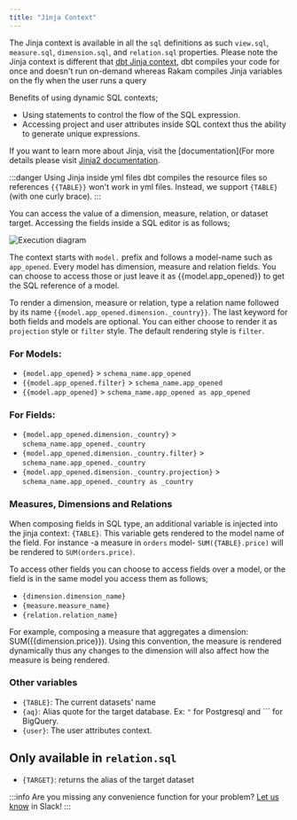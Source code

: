 ```yaml
---
title: "Jinja Context"
---
```


The Jinja context is available in all the `sql` definitions as such `view.sql`, `measure.sql`, `dimension.sql`, and `relation.sql` properties. Please note the Jinja context is different that [dbt Jinja context](https://docs.getdbt.com/docs/building-a-dbt-project/jinja-macros), dbt compiles your code for once and doesn't run on-demand whereas Rakam compiles Jinja variables on the fly when the user runs a query

Benefits of using dynamic SQL contexts;

* Using statements to control the flow of the SQL expression.
* Accessing project and user attributes inside SQL context thus the ability to generate unique expressions.

If you want to learn more about Jinja, visit the [documentation](For more details please visit [Jinja2 documentation](https://jinja.palletsprojects.com/en/2.10.x/templates/).

<File name='dbt_project.yml' />

:::danger Using Jinja inside yml files
dbt compiles the resource files so references `{{TABLE}}` won't work in yml files. Instead, we support `{TABLE}` (with one curly brace).
:::

You can access the value of a dimension, measure, relation, or dataset target. Accessing the fields inside a SQL editor is as follows; 

![Execution diagram](https://files.readme.io/42f42ce-Untitled_Diagram_1.png)

The context starts with `model.` prefix and follows a model-name such as `app_opened`. Every model has dimension, measure and relation fields. You can choose to access those or just leave it as {{model.app_opened}} to get the SQL reference of a model.

To render a dimension, measure or relation, type a relation name followed by its name `{{model.app_opened.dimension._country}}`. The last keyword for both fields and models are optional. You can either choose to render it as `projection` style or `filter` style. The default rendering style is `filter`.

### For Models:
* `{model.app_opened}` > `schema_name.app_opened`
* `{{model.app_opened.filter}` > `schema_name.app_opened`
* `{{model.app_opened}` > `schema_name.app_opened as app_opened`

### For Fields:
* `{model.app_opened.dimension._country}` > `schema_name.app_opened._country`
* `{model.app_opened.dimension._country.filter}` > `schema_name.app_opened._country`
* `{model.app_opened.dimension._country.projection}` > `schema_name.app_opened._country as _country`


### Measures, Dimensions and Relations

When composing fields in SQL type, an additional variable is injected into the jinja context: `{TABLE}`. This variable gets rendered to the model name of the field. For instance -a measure in `orders` model- `SUM({TABLE}.price)` will be rendered to `SUM(orders.price)`.

To access other fields you can choose to access fields over a model, or the field is in the same model you access them as follows;

* `{dimension.dimension_name}`
* `{measure.measure_name}`
* `{relation.relation_name}`

For example, composing a measure that aggregates a dimension: SUM({{dimension.price}}). Using this convention, the measure is rendered dynamically thus any changes to the dimension will also affect how the measure is being rendered.

### Other variables

* `{TABLE}`: The current datasets' name
* `{aq}`: Alias quote for the target database. Ex: `"` for Postgresql and ``` for BigQuery.
* `{user}`: The user attributes context. 

## Only available in `relation.sql`

* `{TARGET}`: returns the alias of the target dataset


:::info
Are you missing any convenience function for your problem? [Let us know](https://community.metriql.com) in Slack!
:::